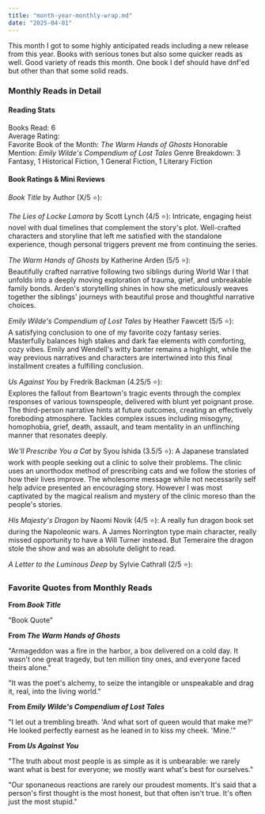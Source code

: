 ```yaml
---
title: "month-year-monthly-wrap.md"
date: "2025-04-01"
---
```


This month I got to some highly anticipated reads including a new release from this year. Books with serious tones but also some quicker reads as well. Good variety of reads this month. One book I def should have dnf'ed but other than that some solid reads.

### Monthly Reads in Detail

#### Reading Stats

Books Read: 6  
Average Rating:  
Favorite Book of the Month: _The Warm Hands of Ghosts_
Honorable Mention: _Emily Wilde's Compendium of Lost Tales_
Genre Breakdown: 3 Fantasy, 1 Historical Fiction, 1 General Fiction, 1 Literary Fiction

#### Book Ratings & Mini Reviews

_Book Title_ by Author (X/5 ⭐):

_The Lies of Locke Lamora_ by Scott Lynch (4/5 ⭐):
Intricate, engaging heist novel with dual timelines that complement the story's plot. Well-crafted characters and storyline that left me satisfied with the standalone experience, though personal triggers prevent me from continuing the series.

_The Warm Hands of Ghosts_ by Katherine Arden (5/5 ⭐):  
Beautifully crafted narrative following two siblings during World War I that unfolds into a deeply moving exploration of trauma, grief, and unbreakable family bonds. Arden's storytelling shines in how she meticulously weaves together the siblings' journeys with beautiful prose and thoughtful narrative choices.

_Emily Wilde's Compendium of Lost Tales_ by Heather Fawcett (5/5 ⭐):  
A satisfying conclusion to one of my favorite cozy fantasy series. Masterfully balances high stakes and dark fae elements with comforting, cozy vibes. Emily and Wendell's witty banter remains a highlight, while the way previous narratives and characters are intertwined into this final installment creates a fulfilling conclusion.

_Us Against You_ by Fredrik Backman (4.25/5 ⭐):  
Explores the fallout from Beartown's tragic events through the complex responses of various townspeople, delivered with blunt yet poignant prose. The third-person narrative hints at future outcomes, creating an effectively foreboding atmosphere. Tackles complex issues including misogyny, homophobia, grief, death, assault, and team mentality in an unflinching manner that resonates deeply.

_We'll Prescribe You a Cat_ by Syou Ishida (3.5/5 ⭐):
A Japanese translated work with people seeking out a clinic to solve their problems. The clinic uses an unorthodox method of prescribing cats and we follow the stories of how their lives improve. The wholesome message while not necessarily self help advice presented an encouraging story. However I was most captivated by the magical realism and mystery of the clinic moreso than the people's stories.

_His Majesty's Dragon_ by Naomi Novik (4/5 ⭐):
A really fun dragon book set during the Napoleonic wars. A James Norrington type main character, really missed opportunity to have a Will Turner instead. But Temeraire the dragon stole the show and was an absolute delight to read.

_A Letter to the Luminous Deep_ by Sylvie Cathrall (2/5 ⭐):

### Favorite Quotes from Monthly Reads

**From _Book Title_**

"Book Quote"

**From _The Warm Hands of Ghosts_**

"Armageddon was a fire in the harbor, a box delivered on a cold day. It wasn't one great tragedy, but ten million tiny ones, and everyone faced theirs alone."

"It was the poet's alchemy, to seize the intangible or unspeakable and drag it, real, into the living world."

**From _Emily Wilde's Compendium of Lost Tales_**

"I let out a trembling breath. 'And what sort of queen would that make me?' He looked perfectly earnest as he leaned in to kiss my cheek. 'Mine.'"

**From _Us Against You_**

"The truth about most people is as simple as it is unbearable: we rarely want what is best for everyone; we mostly want what's best for ourselves."

"Our sponaneous reactions are rarely our proudest moments. It's said that a person's first thought is the most honest, but that often isn't true. It's often just the most stupid."
